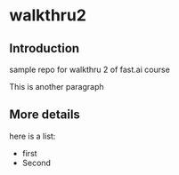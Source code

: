 # walkthru2

## Introduction

sample repo for walkthru 2 of fast.ai course

This is another paragraph

## More details

here is a list:

- first
- Second

